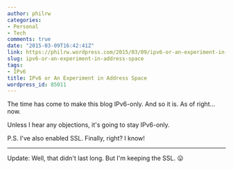 ```yaml
---
author: philrw
categories:
- Personal
- Tech
comments: true
date: "2015-03-09T16:42:41Z"
link: https://philrw.wordpress.com/2015/03/09/ipv6-or-an-experiment-in-address-space/
slug: ipv6-or-an-experiment-in-address-space
tags:
- IPv6
title: IPv6 or An Experiment in Address Space
wordpress_id: 85011
---
```


The time has come to make this blog IPv6-only. And so it is. As of right... now.

Unless I hear any objections, it's going to stay IPv6-only.

P.S. I've also enabled SSL. Finally, right? I know!

* * *

Update: Well, that didn't last long. But I'm keeping the SSL. :stuck_out_tongue:
